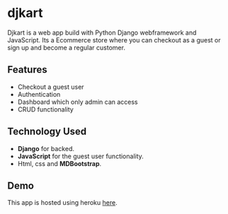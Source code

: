 # djkart

Djkart is a web app build with Python Django webframework and JavaScript. Its a Ecommerce store where you can checkout as a guest or sign up and become a regular customer.

## Features 

- Checkout a guest user
- Authentication
- Dashboard which only admin can access
- CRUD functionality

## Technology Used

- **Django** for backed.
- **JavaScript** for the guest user functionality.
- Html, css and **MDBootstrap**.

## Demo

This app is hosted using heroku [here](https://djkart.herokuapp.com/).
